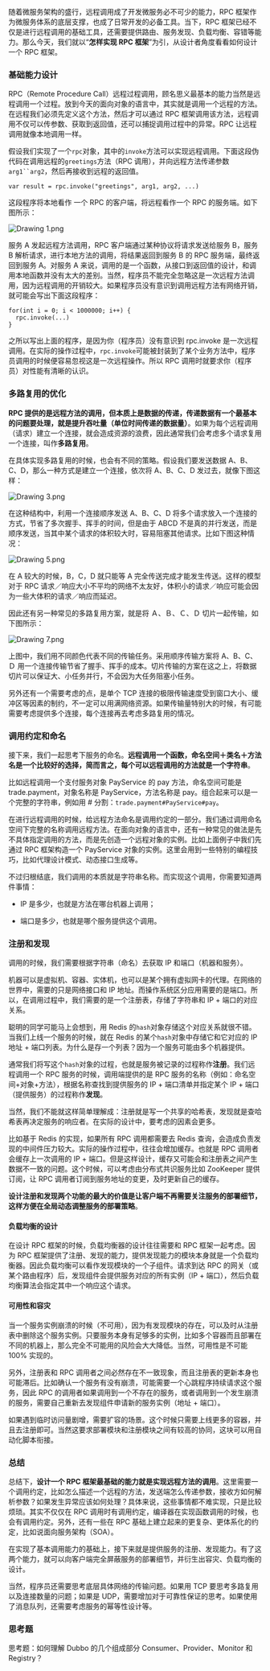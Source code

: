 <p data-nodeid="57629" class="">随着微服务架构的盛行，远程调用成了开发微服务必不可少的能力，RPC 框架作为微服务体系的底层支撑，也成了日常开发的必备工具。当下，RPC 框架已经不仅是进行远程调用的基础工具，还需要提供路由、服务发现、负载均衡、容错等能力。那么今天，我们就以“<strong data-nodeid="57692">怎样实现 RPC 框架</strong>”为引，从设计者角度看看如何设计一个 RPC 框架。</p>
<h3 data-nodeid="57630" class="">基础能力设计</h3>
<p data-nodeid="57631" class="">RPC（Remote Procedure Call）远程过程调用，顾名思义最基本的能力当然是远程调用一个过程。放到今天的面向对象的语言中，其实就是调用一个远程的方法。在远程我们必须先定义这个方法，然后才可以通过 RPC 框架调用该方法，远程调用不仅可以传参数、获取到返回值，还可以捕捉调用过程中的异常。RPC 让远程调用就像本地调用一样。</p>
<p data-nodeid="57632" class="">假设我们实现了一个<code data-backticks="1" data-nodeid="57696">rpc</code>对象，其中的<code data-backticks="1" data-nodeid="57698">invoke</code>方法可以实现远程调用。下面这段伪代码在调用远程的<code data-backticks="1" data-nodeid="57700">greetings</code>方法（RPC 调用），并向远程方法传递参数<code data-backticks="1" data-nodeid="57702">arg1``arg2</code>，然后再接收到远程的返回值。</p>
<pre class="lang-java" data-nodeid="57633"><code data-language="java"><span class="hljs-keyword">var</span> result = rpc.invoke(<span class="hljs-string">"greetings"</span>, arg1, arg2, ...)
</code></pre>
<p data-nodeid="58876">这段程序将本地看作 一个 RPC 的客户端，将远程看作一个 RPC 的服务端。如下图所示：</p>
<p data-nodeid="58877" class=""><img src="https://s0.lgstatic.com/i/image6/M00/40/28/Cgp9HWCjgYmAH8UHAAFonM-fpzM453.png" alt="Drawing 1.png" data-nodeid="58881"></p>



<p data-nodeid="57637" class="">服务 A 发起远程方法调用，RPC 客户端通过某种协议将请求发送给服务 B，服务 B 解析请求，进行本地方法的调用，将结果返回到服务 B 的 RPC 服务端，最终返回到服务 A。对服务 A 来说，调用的是一个函数，从接口到返回值的设计，和调用本地函数并没有太大的差别。当然，程序员不能完全忽略这是一次远程方法调用，因为远程调用的开销较大。如果程序员没有意识到调用远程方法有网络开销，就可能会写出下面这段程序：</p>
<pre class="lang-java" data-nodeid="57638"><code data-language="java"><span class="hljs-keyword">for</span>(<span class="hljs-keyword">int</span> i = <span class="hljs-number">0</span>; i &lt; <span class="hljs-number">1000000</span>; i++) {
  rpc.invoke(...)
}
</code></pre>
<p data-nodeid="57639" class="">之所以写出上面的程序，是因为你（程序员）没有意识到 rpc.invoke 是一次远程调用。在实际的操作过程中，<code data-backticks="1" data-nodeid="57713">rpc.invoke</code>可能被封装到了某个业务方法中，程序员调用的时候便容易忽视这是一次远程操作。所以 RPC 调用时就要求你（程序员）对性能有清晰的认识。</p>
<h3 data-nodeid="57640">多路复用的优化</h3>
<p data-nodeid="57641" class=""><strong data-nodeid="57724">RPC 提供的是远程方法的调用，但本质上是数据的传递，传递数据有一个最基本的问题要处理，就是提升吞吐量（单位时间传递的数据量）</strong>。如果为每个远程调用（请求）建立一个连接，就会造成资源的浪费，因此通常我们会考虑多个请求复用一个连接，叫作<strong data-nodeid="57725">多路复用</strong>。</p>
<p data-nodeid="59566" class="">在具体实现多路复用的时候，也会有不同的策略。假设我们要发送数据 A、B、C、D，那么一种方式是建立一个连接，依次将 A、B、C、D 发过去，就像下图这样：</p>
<p data-nodeid="59567" class=""><img src="https://s0.lgstatic.com/i/image6/M00/40/31/CioPOWCjgaOAUlOMAABy4il5v8s683.png" alt="Drawing 3.png" data-nodeid="59571"></p>



<p data-nodeid="57645" class="">在这种结构中，利用一个连接顺序发送 A、B、C、D 将多个请求放入一个连接的方式，节省了多次握手、挥手的时间，但是由于 ABCD 不是真的并行发送，而是顺序发送，当其中某个请求的体积较大时，容易阻塞其他请求。比如下图这种情况：</p>
<p data-nodeid="59914" class=""><img src="https://s0.lgstatic.com/i/image6/M00/40/28/Cgp9HWCjgb-AbjPcAAB4uqNKiqI048.png" alt="Drawing 5.png" data-nodeid="59917"></p>


<p data-nodeid="57648" class="">在 A 较大的时候，B，C，D 就只能等 A 完全传送完成才能发生传送。这样的模型对于 RPC 请求／响应大小不平均的网络不太友好，体积小的请求／响应可能会因为一些大体积的请求／响应而延迟。</p>
<p data-nodeid="60570">因此还有另一种常见的多路复用方案，就是将 Ａ、Ｂ、Ｃ、Ｄ 切片一起传输，如下图所示：</p>
<p data-nodeid="60571" class="te-preview-highlight"><img src="https://s0.lgstatic.com/i/image6/M00/40/29/Cgp9HWCjgguARpfEAAENqpybwLU268.png" alt="Drawing 7.png" data-nodeid="60575"></p>



<p data-nodeid="57652">上图中，我们用不同颜色代表不同的传输任务。采用顺序传输方案将 A、B、C、Ｄ 用一个连接传输节省了握手、挥手的成本。切片传输的方案在这之上，将数据切片可以保证大、小任务并行，不会因为大任务阻塞小任务。</p>
<p data-nodeid="57653">另外还有一个需要考虑的点，是单个 TCP 连接的极限传输速度受到窗口大小、缓冲区等因素的制约，不一定可以用满网络资源。如果传输量特别大的时候，有可能需要考虑提供多个连接，每个连接再去考虑多路复用的情况。</p>
<h3 data-nodeid="57654">调用约定和命名</h3>
<p data-nodeid="57655">接下来，我们一起思考下服务的命名。<strong data-nodeid="57756">远程调用一个函数，命名空间＋类名＋方法名是一个比较好的选择，简而言之，每个可以远程调用的方法就是一个字符串</strong>。</p>
<p data-nodeid="57656">比如远程调用一个支付服务对象 PayService 的 pay 方法，命名空间可能是 trade.payment，对象名称是 PayService，方法名称是 pay。组合起来可以是一个完整的字符串，例如用 # 分割：<code data-backticks="1" data-nodeid="57758">trade.payment#PayService#pay</code>。</p>
<p data-nodeid="57657">在进行远程调用的时候，给远程方法命名是调用约定的一部分。我们通过调用命名空间下完整的名称调用远程方法。在面向对象的语言中，还有一种常见的做法是先不具体指定调用的方法，而是先创造一个远程对象的实例。比如上面例子中我们先通过 RPC 框架构造一个 PayService 对象的实例。这里会用到一些特别的编程技巧，比如代理设计模式、动态接口生成等。</p>
<p data-nodeid="57658">不过归根结底，我们调用的本质就是字符串名称。而实现这个调用，你需要知道两件事情：</p>
<ul data-nodeid="57659">
<li data-nodeid="57660">
<p data-nodeid="57661">IP 是多少，也就是方法在哪台机器上调用；</p>
</li>
<li data-nodeid="57662">
<p data-nodeid="57663">端口是多少，也就是哪个服务提供这个调用。</p>
</li>
</ul>
<h3 data-nodeid="57664">注册和发现</h3>
<p data-nodeid="57665">调用的时候，我们需要根据字符串（命名）去获取 IP 和端口（机器和服务）。</p>
<p data-nodeid="57666">机器可以是虚拟机、容器、实体机，也可以是某个拥有虚拟网卡的代理。在网络的世界中，需要的只是网络接口和 IP 地址。而操作系统区分应用需要的是端口。所以，在调用过程中，我们需要的是一个注册表，存储了字符串和 IP + 端口的对应关系。</p>
<p data-nodeid="57667">聪明的同学可能马上会想到，用 Redis 的<code data-backticks="1" data-nodeid="57768">hash</code>对象存储这个对应关系就很不错。当我们上线一个服务的时候，就在 Redis 的某个<code data-backticks="1" data-nodeid="57770">hash</code>对象中存储它和它对应的 IP 地址 + 端口列表。为什么是存一个列表？因为一个服务可能由多个机器提供。</p>
<p data-nodeid="57668">通常我们将写这个<code data-backticks="1" data-nodeid="57773">hash</code>对象的过程，也就是服务被记录的过程称作<strong data-nodeid="57783">注册</strong>。我们远程调用一个 RPC 服务的时候，调用端提供的是 RPC 服务的名称（例如：命名空间+对象+方法），根据名称查找到提供服务的 IP + 端口清单并指定某个 IP + 端口（提供服务）的过程称作<strong data-nodeid="57784">发现</strong>。</p>
<p data-nodeid="57669">当然，我们不能就这样简单理解成：注册就是写一个共享的哈希表，发现就是查哈希表再决定服务的响应者。在实际的设计中，要考虑的因素会更多。</p>
<p data-nodeid="57670">比如基于 Redis 的实现，如果所有 RPC 调用都需要去 Redis 查询，会造成负责发现的中间件压力较大。实际的操作过程中，往往会增加缓存。也就是 RPC 调用者会缓存上一次调用的 IP + 端口。但是这样设计，缓存又可能会和注册表之间产生数据不一致的问题。这个时候，可以考虑由分布式共识服务比如 ZooKeeper 提供订阅，让 RPC 调用者订阅到服务地址的变更，及时更新自己的缓存。</p>
<p data-nodeid="57671"><strong data-nodeid="57791">设计注册和发现两个功能的最大的价值是让客户端不再需要关注服务的部署细节，这样方便在全局动态调整服务的部署策略</strong>。</p>
<h4 data-nodeid="57672">负载均衡的设计</h4>
<p data-nodeid="57673">在设计 RPC 框架的时候，负载均衡器的设计往往需要和 RPC 框架一起考虑。因为 RPC 框架提供了注册、发现的能力，提供发现能力的模块本身就是一个负载均衡器。因此负载均衡可以看作发现模块的一个子组件。请求到达 RPC 的网关（或某个路由程序）后，发现组件会提供服务对应的所有实例（IP + 端口），然后负载均衡算法会指定其中一个响应这个请求。</p>
<h4 data-nodeid="57674">可用性和容灾</h4>
<p data-nodeid="57675">当一个服务实例崩溃的时候（不可用），因为有发现模块的存在，可以及时从注册表中删除这个服务实例。只要服务本身有足够多的实例，比如多个容器而且部署在不同的机器上，那么完全不可能用的风险会大大降低。当然，可用性是不可能 100% 实现的。</p>
<p data-nodeid="57676">另外，注册表和 RPC 调用者之间必然存在不一致现象，而且注册表的更新本身也可能滞后。比如确认一个服务有没有崩溃，可能需要一个心跳程序持续请求这个服务，因此 RPC 的调用者如果调用到一个不存在的服务，或者调用到一个发生崩溃的服务，需要自己重新去发现组件申请新的服务实例（地址 + 端口）。</p>
<p data-nodeid="57677">如果遇到临时访问量剧增，需要扩容的场景。这个时候只需要上线更多的容器，并且去注册即可。当然这要求部署模块和注册模块之间有较高的协同，这块可以用自动化脚本衔接。</p>
<h3 data-nodeid="57678">总结</h3>
<p data-nodeid="57679">总结下，<strong data-nodeid="57804">设计一个 RPC 框架最基础的能力就是实现远程方法的调用</strong>。这里需要一个调用约定，比如怎么描述一个远程的方法，发送端怎么传递参数，接收方如何解析参数？如果发生异常应该如何处理？具体来说，这些事情都不难实现，只是比较烦琐。其实不仅仅在 RPC 调用时有调用约定，编译器在实现函数调用的时候，也会有调用约定。另外，还有一些在 RPC 基础上建立起来的更复杂、更体系化的约定，比如说面向服务架构（SOA）。</p>
<p data-nodeid="57680">在实现了基本调用能力的基础上，接下来就是提供服务的注册、发现能力。有了这两个能力，就可以向客户端完全屏蔽服务的部署细节，并衍生出容灾、负载均衡的设计。</p>
<p data-nodeid="57681">当然，程序员还需要思考底层具体网络的传输问题。如果用 TCP 要思考多路复用以及连接数量的问题；如果是 UDP，需要增加对于可靠性保证的思考。如果使用了消息队列，还需要考虑服务的幂等性设计等。</p>
<h3 data-nodeid="57682">思考题</h3>
<p data-nodeid="57683">思考题：如何理解 Dubbo 的几个组成部分 Consumer、Provider、Monitor 和 Registry？</p>

